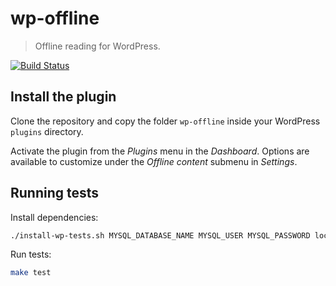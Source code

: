 # wp-offline
> Offline reading for WordPress.

[![Build Status](https://travis-ci.org/delapuente/wp-offline.svg?branch=master)](https://travis-ci.org/wp-delapuente/wp-offline)

## Install the plugin

Clone the repository and copy the folder `wp-offline` inside your WordPress `plugins` directory.

Activate the plugin from the _Plugins_ menu in the _Dashboard_. Options are available to customize under the _Offline content_ submenu in _Settings_.

## Running tests

Install dependencies:
```bash
./install-wp-tests.sh MYSQL_DATABASE_NAME MYSQL_USER MYSQL_PASSWORD localhost latest
```

Run tests:
```bash
make test
```
